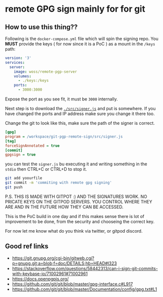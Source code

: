 # remote GPG sign mainly for for git


## How to use this thing??

Following is the `docker-compose.yml` file which will spin the signing repo. You **MUST** provide the keys ( for now since it is a PoC ) as a mount in the `/keys` path:
```yaml
version: '3'
services:
  server:
    image: woss/remote-pgp-server
    volumes:
      - ./keys:/keys
    ports:
      - 3000:3000
```

Expose the port as you see fit, it must be `3000` internally. 

Next step is to download the [`./src/signer.js`](./src/signer.js) and put is somewhere.  If you have changed the ports and IP address make sure you change it there too.

Change the git to look like this, make sure the path of the signer is correct. 
```ini
[gpg]
program = /workspace/git-pgp-remote-sign/src/signer.js
[tag]
forceSignAnnotated = true
[commit]
gpgsign = true
```

you can test the `signer.js` bu executing it and writing something in the `stdio` then CTRL+C or CTRL+D to stop it. 

```sh
git add yoourfile
git commit -m 'commiting with remote gpg signing'
git push
```

P.S. THIS IS MADE WITH GITPOT :) AND THE SIGNATURES WORK. NO PRICATE KEYS ON THE GITPOD SERVERS. YOU CONTROL WHERE THEY ARE AND IN THE FUTURE HOW THEY CAN BE ACCESSED. 

This is the PoC  build in one day and if this makes sense there is lot of improvement to be done, from the security and chooseing the correct key.

For now let me know what do you think via twitter, or gitpod discord. 


## Good ref links

* https://git.gnupg.org/cgi-bin/gitweb.cgi?p=gnupg.git;a=blob;f=doc/DETAILS;hb=HEAD#l323
* https://stackoverflow.com/questions/58442313/can-i-sign-git-commits-with-keybase-io/71002961#71002961
* https://docs.openpgpjs.org/
* https://github.com/git/git/blob/master/gpg-interface.c#L917
* https://github.com/git/git/blob/master/Documentation/config/gpg.txt#L1